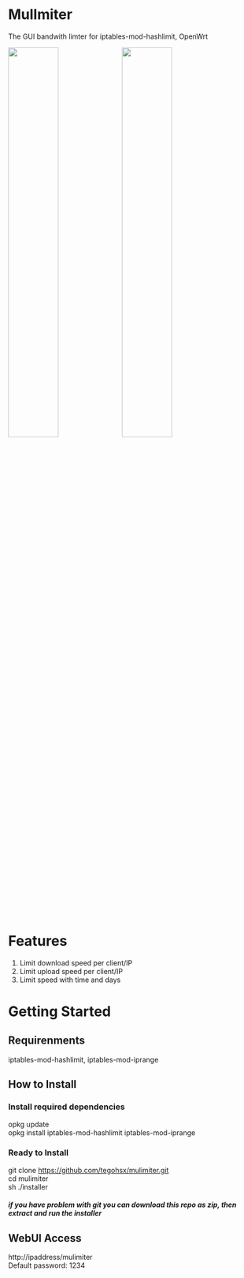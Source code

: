 # MulImiter
The GUI bandwith limter for iptables-mod-hashlimit, OpenWrt

<img src="https://user-images.githubusercontent.com/101353193/185755988-eb688396-1675-4000-9433-6c8e783a77b8.png" width="45%"> <img src="https://user-images.githubusercontent.com/101353193/185755996-eb7b5e77-0818-44a1-8f54-eb2d45a4d3ff.png" width="45%">

# Features
1. Limit download speed per client/IP
2. Limit upload speed per client/IP
3. Limit speed with time and days

# Getting Started
## Requirenments
iptables-mod-hashlimit, iptables-mod-iprange

## How to Install
### Install required dependencies
opkg update<br>
opkg install iptables-mod-hashlimit iptables-mod-iprange

### Ready to Install
git clone https://github.com/tegohsx/mulimiter.git <br>
cd mulimiter<br>
sh ./installer<br>

##### if you have problem with git you can download this repo as zip, then extract and run the installer

## WebUI Access
http://ipaddress/mulimiter<br>
Default password: 1234
